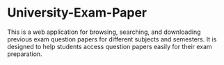 # University-Exam-Paper



This is a web application for browsing, searching, and downloading previous exam question papers for different subjects and semesters. It is designed to help students access question papers easily for their exam preparation.

